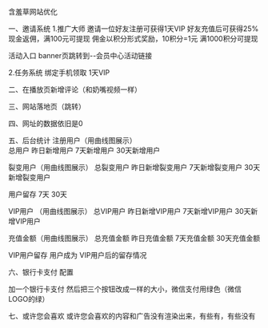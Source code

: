 含羞草网站优化

一、邀请系统
1.推广大师
邀请一位好友注册可获得1天VIP
好友充值后可获得25%现金返佣，满100元可提现
佣金以积分形式奖励，10积分=1元  满1000积分可提现

活动入口 banner页跳转到--会员中心活动链接 

2.任务系统
绑定手机领取  1天VIP


二、在播放页新增评论（和奶嘴视频一样）


三、网站落地页（跳转）



四、网址的数据依旧是0


五、后台统计
注册用户（用曲线图展示） 	
总用户   昨日新增用户	7天新增用户    30天新增用户


裂变用户（用曲线图展示）
总裂变用户   昨日新增裂变用户	7天新增裂变用户    30天新增裂变用户

用户留存  7天  30天

VIP用户	（用曲线图展示）
总VIP用户   昨日新增VIP用户	7天新增VIP用户    30天新增VIP用户
	
充值金额（用曲线图展示）
总充值金额   昨日充值金额	7天充值金额    30天充值金额	

VIP用户留存
用户成为 VIP用户后的留存情况


六、银行卡支付 配置

加一个银行卡支付
然后把三个按钮改成一样的大小，微信支付用绿色（微信LOGO的绿）

七、或许您会喜欢
或许您会喜欢的内容和广告没有渲染出来，有些有，有些没有


